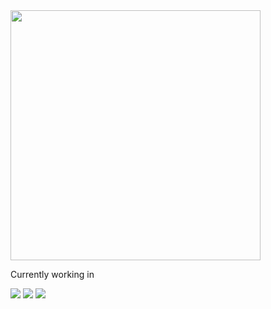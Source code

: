 <img src="https://github.com/ohjayho/ohjayho/assets/48760416/3f24b710-0a13-4778-8519-218d43023d28" width=400px>
<p></p>
<span>Currently working in</span>
<p></p>
<p>
<img src="https://img.shields.io/badge/Next.js-%23000000?style=plastic&logo=nextdotjs">
<img src="https://img.shields.io/badge/Vue.js-%23000000?style=plastic&logo=vuedotjs">
<img src="https://img.shields.io/badge/Tailwind-%23000000?style=plastic&logo=tailwindcss">
</p>




<!--
**ohjayho/ohjayho** is a ✨ _special_ ✨ repository because its `README.md` (this file) appears on your GitHub profile.

Here are some ideas to get you started:

- 🔭 I’m currently working on ...
- 🌱 I’m currently learning ...
- 👯 I’m looking to collaborate on ...
- 🤔 I’m looking for help with ...
- 💬 Ask me about ...
- 📫 How to reach me: ...
- 😄 Pronouns: ...
- ⚡ Fun fact: ...
-->
